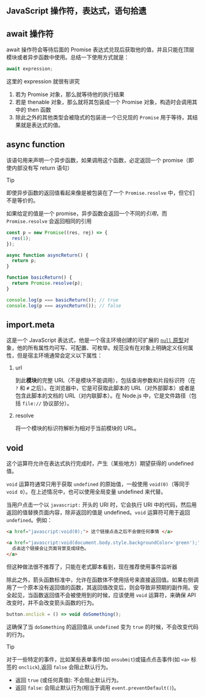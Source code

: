 ## JavaScript 操作符，表达式，语句拾遗

## await 操作符

await 操作符会等待后面的 Promise 表达式兑现后获取他的值，并且只能在顶层模块或者异步函数中使用。总结一下使用方式就是：

```javascript
await expression;
```

这里的 expression 就很有讲究

1. 若为 Promise 对象，那么就等待他的执行结果
2. 若是 thenable 对象，那么就将其包装成一个 Promise 对象，构造时会调用其中的 then 函数
3. 除此之外的其他类型会被隐式的包装进一个已兑现的 `Promise` 用于等待，其结果就是表达式的值。

## async function

该语句用来声明一个异步函数，如果调用这个函数，必定返回一个 promise（即使内部没有写 return 语句）

> [!tip]
>
> 即使异步函数的返回值看起来像是被包装在了一个 `Promise.resolve` 中，但它们不是等价的。
>
> 如果给定的值是一个 promise，异步函数会返回一个不同的*引用*，而 `Promise.resolve` 会返回相同的引用
>
> ```javascript
> const p = new Promise((res, rej) => {
>   res(1);
> });
>
> async function asyncReturn() {
>   return p;
> }
>
> function basicReturn() {
>   return Promise.resolve(p);
> }
>
> console.log(p === basicReturn()); // true
> console.log(p === asyncReturn()); // false
> ```

## import.meta

这是一个 JavaScript 表达式，他是一个宿主环境创建的可扩展的 [`null` 原型](https://developer.mozilla.org/zh-CN/docs/Web/JavaScript/Reference/Global_Objects/Object#null_原型对象)对象，他的所有属性均可写、可配置、可枚举。规范没有在对象上明确定义任何属性，但是宿主环境通常会定义以下属性：

1. url

   到此**模块**的完整 URL（不是模块不能调用），包括查询参数和片段标识符（在 `?` 和 `#` 之后）。在浏览器中，它是可获取此脚本的 URL（对外部脚本）或者是包含此脚本的文档的 URL（对内联脚本）。在 Node.js 中，它是文件路径（包括 `file://` 协议部分）。

2. resolve

   将一个模块的标识符解析为相对于当前模块的 URL。

## void

这个运算符允许在表达式执行完成时，产生（某些地方）期望获得的 undefined 值。

`void` 运算符通常只用于获取 `undefined` 的原始值，一般使用 `void(0)`（等同于 `void 0`）。在上述情况中，也可以使用全局变量 undefined 来代替。

当用户点击一个以 `javascript:` 开头的 URI 时，它会执行 URI 中的代码，然后用返回的值替换页面内容，除非返回的值是 undefined。`void` 运算符可用于返回 `undefined`。例如：

```HTML
<a href="javascript:void(0);"> 这个链接点击之后不会做任何事情 </a>

<a href="javascript:void(document.body.style.backgroundColor='green');">
  点击这个链接会让页面背景变成绿色。
</a>
```

但这种做法很不推荐了，只能在老式脚本看到，现在推荐使用事件监听器

除此之外，箭头函数标准中，允许在函数体不使用括号来直接返回值。如果右侧调用了一个原本没有返回值的函数，其返回值改变后，则会导致非预期的副作用。安全起见，当函数返回值不会被使用到的时候，应该使用 `void` 运算符，来确保 API 改变时，并不会改变箭头函数的行为。

```JavaScript
button.onclick = () => void doSomething();
```

这确保了当 `doSomething` 的返回值从 `undefined` 变为 `true` 的时候，不会改变代码的行为。

> [!tip]
>
> 对于一些特定的事件，比如某些表单事件(如 `onsubmit`)或锚点点击事件(如 `<a>` 标签的 `onclick`),返回 `false` 会阻止默认行为。
>
> - 返回 `true` (或任何真值): 不会阻止默认行为。
> - 返回 `false`: 会阻止默认行为(相当于调用 `event.preventDefault()`)。

